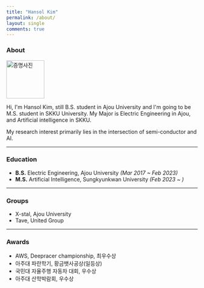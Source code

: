 ```yaml
---
title: "Hansol Kim"
permalink: /about/
layout: single
comments: true
---
```


### About

<img src="../../assets/images/증명사진.jpg" width="100px" height="100px" title="증명사진" alt="증명사진"><img><br/>

Hi, I'm Hansol Kim, still B.S. student in Ajou University and I'm going to be M.S. student in SKKU University. My Major is Electric Engineering in Ajou, and Artificial intelligence in SKKU. 

My research interest primarily lies in the intersection of semi-conductor and AI. 

---

### Education

- **B.S.** Electric Engineering, Ajou University *(Mar 2017 ~ Feb 2023)*
- **M.S.** Artificial Intelligence, Sungkyunkwan University *(Feb 2023 ~ )*

---

### Groups

- X-stal, Ajou University
- Tave, United Group

---

### Awards

- AWS, Deepracer championship, 최우수상
- 아주대 파란학기, 황금뱃사공상(일등상)
- 국민대 자율주행 자동차 대회, 우수상
- 아주대 산학박람회, 우수상